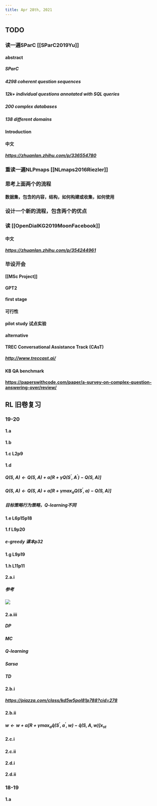 ```yaml
---
title: Apr 28th, 2021
---
```


## TODO
### 读一遍SParC [[SParC2019Yu]]
#### abstract
##### SParC
##### 4298 coherent question sequences
##### 12k+ individual questions annotated with SQL queries
##### 200 complex databases
##### 138 different domains
#### Introduction
#### 中文
##### https://zhuanlan.zhihu.com/p/336554780
### 重读一遍NLPmaps [[NLmaps2016Riezler]]
### 思考上面两个的流程
#### 数据集，包含的内容，结构，如何构建或收集，如何使用
### 设计一个新的流程，包含两个的优点
### 读 [[OpenDialKG2019MoonFacebook]]
#### 中文
##### https://zhuanlan.zhihu.com/p/354244961
### 毕设开会
#### [[MSc Project]]
#### GPT2
#### first stage
#### 可行性
#### pilot study 试点实验
#### alternative
#### TREC Conversational Assistance Track (CAsT)
##### http://www.treccast.ai/
#### KB QA benchmark
#### https://paperswithcode.com/paper/a-survey-on-complex-question-answering-over/review/
## RL 旧卷复习
### 19-20
#### 1.a
#### 1.b
#### 1.c L2p9
#### 1.d
##### $Q(S, A) \leftarrow Q(S, A)+\alpha\left[R+\gamma Q\left(S^{\prime}, A^{\prime}\right)-Q(S, A)\right]$
##### $Q(S, A) \leftarrow Q(S, A)+\alpha\left[R+\gamma \max _{a} Q\left(S^{\prime}, a\right)-Q(S, A)\right]$
##### 目标策略行为策略，Q-learning不同
#### 1.e L6p15p18
#### 1.f L9p20
##### e-greedy 课本p32
#### 1.g L9p19
#### 1.h L11p11
#### 2.a.i
##### 参考
##### ![](https://gitee.com/zhang-weijian-97/pic-go-bed/raw/master/assets/20210428192304.png)
#### 2.a.iii
##### DP
##### MC
##### Q-learning
##### Sarsa
##### TD
#### 2.b.i
##### https://piazza.com/class/kd5w5pol81p788?cid=278
#### 2.b.ii
##### $\mathbf{w} \leftarrow \mathbf{w}+\alpha\left[R+\gamma \max_a \hat{q}\left(S^{\prime}, a^{\prime}, \mathbf{w}\right)-\hat{q}(S, A, \mathbf{w})\right] x_{st}$
#### 2.c.i
#####
#### 2.c.ii
#### 2.d.i
#### 2.d.ii
#####
#####
### 18-19
#### 1.a
#####
